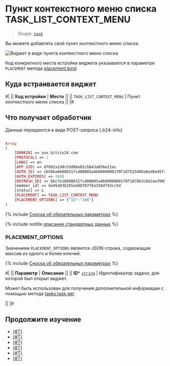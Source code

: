 # Пункт контекстного меню списка TASK_LIST_CONTEXT_MENU

> Scope: [`task`](../../scopes/permissions.md)

Вы можете добавлять свой пункт контекстного меню списка.

![Виджет в виде пункта контекстного меню списка](./_images/TASK_LIST_CONTEXT_MENU.png "Виджет в виде пункта контекстного меню списка")

Код конкретного места встройки виджета указывается в параметре `PLACEMENT` метода [placement.bind](../placement-bind.md).

## Куда встраивается виджет

#|
|| **Код встройки** | **Место** ||
|| `TASK_LIST_CONTEXT_MENU` | Пункт контекстного меню списка ||
|#

## Что получает обработчик

Данные передаются в виде POST-запроса {.b24-info}

```php

Array
(
    [DOMAIN] => xxx.bitrix24.com
    [PROTOCOL] => 1
    [LANG] => en
    [APP_SID] => d7092a1d8c53d8be01cbb43a856e21ac
    [AUTH_ID] => cb50ba6600631fcd00005a4b00000001f0f107523405e8ed8e45f3a87951e6313d42ac
    [AUTH_EXPIRES] => 3600
    [REFRESH_ID] => bbcfe16600631fcd00005a4b00000001f0f1078b3cbb2ae3909b492b397f73c3966d59
    [member_id] => da45a03b265edd8787f8a258d793cc5d
    [status] => L
    [PLACEMENT] => TASK_LIST_CONTEXT_MENU
    [PLACEMENT_OPTIONS] => {"ID":"286"}
)

```

{% include [Сноска об обязательных параметрах](../../../_includes/required.md) %}

{% include notitle [описание стандартных данных](../_includes/widget_data.md) %}

### PLACEMENT_OPTIONS

Значением `PLACEMENT_OPTIONS` является JSON-строка, содержащая массив из одного и более ключей.

{% include [Сноска об обязательных параметрах](../../../_includes/required.md) %}

#|
|| **Параметр** | **Описание** ||
|| **ID***
[`string`](../../data-types.md) | Идентификатор задачи, для которой был открыт виджет.

Может быть использован для получения дополнительной информации с помощью метода [tasks.task.get](../../tasks/tasks-task-get.md).

||
|#

## Продолжите изучение

- [{#T}](../placement-bind.md)
- [{#T}](../ui-interaction/index.md)
- [{#T}](../ui-interaction/crm-card.md)
- [{#T}](../../../settings/interactivity/index.md)
- [{#T}](../open-application.md)
- [{#T}](../open-path.md)
